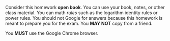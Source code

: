 
Consider this homework **open book**.
You can use your book, notes, or other class material.
You can math _rules_ such as the logarithm identity rules
or power rules.
You should not Google for answers
because this homework is meant to prepare you for the exam.
You **MAY NOT** copy from a friend.

You **MUST** use the Google Chrome browser.

